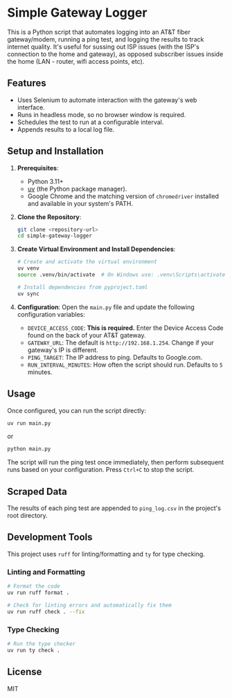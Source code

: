 # Simple Gateway Logger

This is a Python script that automates logging into an AT&T fiber gateway/modem, running a ping test, and logging the results to track internet quality. It's useful for sussing out ISP issues (with the ISP's connection to the home and gateway), as opposed subscriber issues inside the home (LAN - router, wifi access points, etc).

## Features

- Uses Selenium to automate interaction with the gateway's web interface.
- Runs in headless mode, so no browser window is required.
- Schedules the test to run at a configurable interval.
- Appends results to a local log file.

## Setup and Installation

1.  **Prerequisites**:
    *   Python 3.11+
    *   [uv](https://github.com/astral-sh/uv) (the Python package manager).
    *   Google Chrome and the matching version of `chromedriver` installed and available in your system's PATH.

2.  **Clone the Repository**:
    ```bash
    git clone <repository-url>
    cd simple-gateway-logger
    ```

3.  **Create Virtual Environment and Install Dependencies**:
    ```bash
    # Create and activate the virtual environment
    uv venv
    source .venv/bin/activate  # On Windows use: .venv\Scripts\activate

    # Install dependencies from pyproject.toml
    uv sync
    ```

4.  **Configuration**:
    Open the `main.py` file and update the following configuration variables:
    *   `DEVICE_ACCESS_CODE`: **This is required.** Enter the Device Access Code found on the back of your AT&T gateway.
    *   `GATEWAY_URL`: The default is `http://192.168.1.254`. Change if your gateway's IP is different.
    *   `PING_TARGET`: The IP address to ping. Defaults to Google.com.
    *   `RUN_INTERVAL_MINUTES`: How often the script should run. Defaults to `5` minutes.

## Usage

Once configured, you can run the script directly:

```bash
uv run main.py
```

or

```bash
python main.py
```

The script will run the ping test once immediately, then perform subsequent runs based on your configuration. Press `Ctrl+C` to stop the script.

## Scraped Data

The results of each ping test are appended to `ping_log.csv` in the project's root directory.

## Development Tools

This project uses `ruff` for linting/formatting and `ty` for type checking.

### Linting and Formatting

```bash
# Format the code
uv run ruff format .

# Check for linting errors and automatically fix them
uv run ruff check . --fix
```

### Type Checking

```bash
# Run the type checker
uv run ty check .
```

## License

MIT
